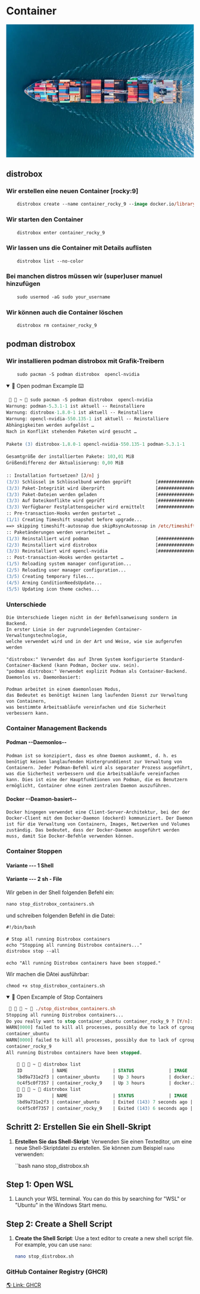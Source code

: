 <!DOCTYPE html>
<html lang="de">
<head>
    <meta charset="UTF-8">
    <meta name="viewport" content="width=device-width, initial-scale=1.0">
    <link rel="stylesheet" href="style.css"> 
        <title>Container</title>
</head>

<body>

# Container

![ship](./screen/ships.webp)

## distrobox

### Wir erstellen eine neuen Container [rocky:9]

```ps
    distrobox create --name container_rocky_9 --image docker.io/library/rockylinux:9
```

### Wir starten den Container

```ps
    distrobox enter container_rocky_9
```

### Wir lassen uns die Container mit Details auflisten

```ps
    distrobox list --no-color
```

### Bei manchen distros müssen wir (super)user manuel hinzufügen

```ps
    sudo usermod -aG sudo your_username
```

### Wir können auch die Container löschen

```bash
    distrobox rm container_rocky_9
```

## podman distrobox

### Wir installieren podman distrobox mit Grafik-Treibern

```ps
    sudo pacman -S podman distrobox  opencl-nvidia
```

<details open>
<summary>🐢 Open podman Excample ⌨️</summary>

```ps
   ~  sudo pacman -S podman distrobox  opencl-nvidia                                         1 ✘
Warnung: podman-5.3.1-1 ist aktuell -- Reinstalliere
Warnung: distrobox-1.8.0-1 ist aktuell -- Reinstalliere
Warnung: opencl-nvidia-550.135-1 ist aktuell -- Reinstalliere
Abhängigkeiten werden aufgelöst …
Nach in Konflikt stehenden Paketen wird gesucht …

Pakete (3) distrobox-1.8.0-1 opencl-nvidia-550.135-1 podman-5.3.1-1

Gesamtgröße der installierten Pakete: 103,01 MiB
Größendifferenz der Aktualisierung: 0,00 MiB

:: Installation fortsetzen? [J/n] j
(3/3) Schlüssel im Schlüsselbund werden geprüft         [##################################] 100%
(3/3) Paket-Integrität wird überprüft                   [##################################] 100%
(3/3) Paket-Dateien werden geladen                      [##################################] 100%
(3/3) Auf Dateikonflikte wird geprüft                   [##################################] 100%
(3/3) Verfügbarer Festplattenspeicher wird ermittelt    [##################################] 100%
:: Pre-transaction-Hooks werden gestartet …
(1/1) Creating Timeshift snapshot before upgrade...
==> skipping timeshift-autosnap due skipRsyncAutosnap in /etc/timeshift-autosnap.conf set to TRUE.
:: Paketänderungen werden verarbeitet …
(1/3) Reinstalliert wird podman                         [##################################] 100%
(2/3) Reinstalliert wird distrobox                      [##################################] 100%
(3/3) Reinstalliert wird opencl-nvidia                  [##################################] 100%
:: Post-transaction-Hooks werden gestartet …
(1/5) Reloading system manager configuration...
(2/5) Reloading user manager configuration...
(3/5) Creating temporary files...
(4/5) Arming ConditionNeedsUpdate...
(5/5) Updating icon theme caches...

```

</details>

### Unterschiede

    Die Unterschiede liegen nicht in der Befehlsanweisung sondern im Backend.
    In erster Linie in der zugrundeliegenden Container-Verwaltungstechnologie,
    welche verwendet wird und in der Art und Weise, wie sie aufgerufen werden

    "distrobox:" Verwendet das auf Ihrem System konfigurierte Standard-Container-Backend (kann Podman, Docker usw. sein).
    "podman distrobox:" Verwendet explizit Podman als Container-Backend.
    Daemonlos vs. Daemonbasiert:

    Podman arbeitet in einem daemonlosen Modus,
    das Bedeutet es benötigt keinen lang laufenden Dienst zur Verwaltung von Containern,
    was bestimmte Arbeitsabläufe vereinfachen und die Sicherheit verbessern kann.

### Container Management Backends

#### Podman --Daemonlos--

    Podman ist so konzipiert, dass es ohne Daemon auskommt, d. h. es benötigt keinen langlaufenden Hintergrunddienst zur Verwaltung von Containern. Jeder Podman-Befehl wird als separater Prozess ausgeführt, was die Sicherheit verbessern und die Arbeitsabläufe vereinfachen kann. Dies ist eine der Hauptfunktionen von Podman, die es Benutzern ermöglicht, Container ohne einen zentralen Daemon auszuführen.

#### Docker --Deamon-basiert--

    Docker hingegen verwendet eine Client-Server-Architektur, bei der der Docker-Client mit dem Docker-Daemon (dockerd) kommuniziert. Der Daemon ist für die Verwaltung von Containern, Images, Netzwerken und Volumes zuständig. Das bedeutet, dass der Docker-Daemon ausgeführt werden muss, damit Sie Docker-Befehle verwenden können.

### Container Stoppen

#### Variante --- 1 Shell

#### Variante --- 2 sh - File

Wir geben in der Shell folgenden Befehl ein:

```ps
nano stop_distrobox_containers.sh
```

und schreiben folgenden Befehl in die Datei:

    #!/bin/bash

    # Stop all running Distrobox containers
    echo "Stopping all running Distrobox containers..."
    distrobox stop --all

    echo "All running Distrobox containers have been stopped."

Wir machen die DAtei ausführbar:

    chmod +x stop_distrobox_containers.sh

<details open>
<summary>🐢 Open Excample of Stop Containers</summary>

```ps
    ~  ./stop_distrobox_containers.sh                                   ✔
Stopping all running Distrobox containers...
Do you really want to stop container_ubuntu container_rocky_9 ? [Y/n]: y
WARN[0000] failed to kill all processes, possibly due to lack of cgroup (Hint: enable cgroup v2 delegation)  error="cgroup not exist"
container_ubuntu
WARN[0000] failed to kill all processes, possibly due to lack of cgroup (Hint: enable cgroup v2 delegation)  error="cgroup not exist"
container_rocky_9
All running Distrobox containers have been stopped.

```

```ps
       ~  distrobox list                                                                           ✔
    ID           | NAME                 | STATUS             | IMAGE
    5bd9a731e2f3 | container_ubuntu     | Up 3 hours         | docker.io/library/ubuntu:latest
    0c4f5c0f7357 | container_rocky_9    | Up 3 hours         | docker.io/library/rockylinux:9
       ~  distrobox list                                                                           ✔
    ID           | NAME                 | STATUS             | IMAGE
    5bd9a731e2f3 | container_ubuntu     | Exited (143) 7 seconds ago | docker.io/library/ubuntu:latest
    0c4f5c0f7357 | container_rocky_9    | Exited (143) 6 seconds ago | docker.io/library/rockylinux:9
```

</details>

## Schritt 2: Erstellen Sie ein Shell-Skript

1. **Erstellen Sie das Shell-Skript**:
   Verwenden Sie einen Texteditor, um eine neue Shell-Skriptdatei zu erstellen. Sie können zum Beispiel `nano` verwenden:

   ``bash
   nano stop_distrobox.sh

## Step 1: Open WSL

1. Launch your WSL terminal. You can do this by searching for "WSL" or "Ubuntu" in the Windows Start menu.

## Step 2: Create a Shell Script

1. **Create the Shell Script**:
   Use a text editor to create a new shell script file. For example, you can use `nano`:

   ```bash
   nano stop_distrobox.sh
   ```

### GitHub Container Registry (GHCR)

[🌎 Link: GHCR](https://github.blog/news-insights/product-news/introducing-github-container-registry/)

</body>
</html>
